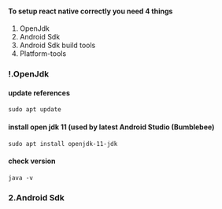 
#### To setup react native correctly you need 4 things
1. OpenJdk
2. Android Sdk
3. Android Sdk build tools
4. Platform-tools

### !.OpenJdk

#### update references
```
sudo apt update
```

#### install open jdk 11 (used by latest Android Studio (Bumblebee)
```
sudo apt install openjdk-11-jdk

```

#### check version
```
java -v
```

### 2.Android Sdk

